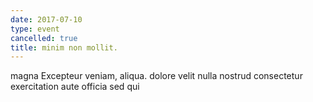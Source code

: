 ```yaml
---
date: 2017-07-10
type: event
cancelled: true
title: minim non mollit.
---
```

magna Excepteur veniam, aliqua. dolore velit nulla nostrud consectetur exercitation aute officia sed qui